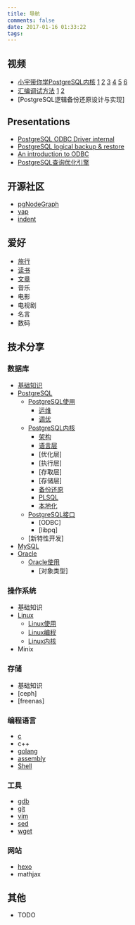 ```yaml
---
title: 导航
comments: false
date: 2017-01-16 01:33:22
tags:
---
```


<i class="icon-youtube-play"></i> 视频
-----------
- [小宇带你学PostgreSQL内核](/tags/%E5%B0%8F%E5%AE%87%E5%B8%A6%E4%BD%A0%E5%AD%A6PostgreSQL%E5%86%85%E6%A0%B8/) [1](/2016/12/11/%E3%80%90%E5%B0%8F%E5%AE%87%E5%B8%A6%E4%BD%A0%E5%AD%A6PostgreSQL%E5%86%85%E6%A0%B8%E3%80%91%E7%AC%AC%E4%B8%80%E8%AF%BE%EF%BC%9A%E8%AF%BE%E7%A8%8B%E7%AE%80%E4%BB%8B/) [2](/2016/12/11/%E3%80%90%E5%B0%8F%E5%AE%87%E5%B8%A6%E4%BD%A0%E5%AD%A6PostgreSQL%E5%86%85%E6%A0%B8%E3%80%91%E7%AC%AC%E4%BA%8C%E8%AF%BE%EF%BC%9A%E5%BC%80%E5%8F%91%E7%8E%AF%E5%A2%83/) [3](/2016/12/18/%E3%80%90%E5%B0%8F%E5%AE%87%E5%B8%A6%E4%BD%A0%E5%AD%A6PostgreSQL%E5%86%85%E6%A0%B8%E3%80%91%E7%AC%AC%E4%B8%89%E8%AF%BE%EF%BC%9A%E5%86%85%E6%A0%B8%E6%9E%B6%E6%9E%841/) [4](/2016/12/18/%E3%80%90%E5%B0%8F%E5%AE%87%E5%B8%A6%E4%BD%A0%E5%AD%A6PostgreSQL%E5%86%85%E6%A0%B8%E3%80%91%E7%AC%AC%E4%B8%89%E8%AF%BE%EF%BC%9A%E5%86%85%E6%A0%B8%E6%9E%B6%E6%9E%842/) [5](/2017/01/01/%E3%80%90%E5%B0%8F%E5%AE%87%E5%B8%A6%E4%BD%A0%E5%AD%A6PostgreSQL%E5%86%85%E6%A0%B8%E3%80%91%E7%AC%AC%E5%9B%9B%E8%AF%BE%EF%BC%9Aparser%E8%AF%AD%E6%B3%95%E5%88%86%E6%9E%90/) [6](/2017/01/08/%E3%80%90%E5%B0%8F%E5%AE%87%E5%B8%A6%E4%BD%A0%E5%AD%A6PostgreSQL%E5%86%85%E6%A0%B8%E3%80%91%E7%AC%AC%E4%BA%94%E8%AF%BE%EF%BC%9Arewriter%E5%88%86%E6%9E%90%E5%92%8C%E9%87%8D%E5%86%99%EF%BC%88%E4%B8%8A%EF%BC%89/)
- [汇编调试方法](tags/汇编调试方法/) [1](/2017/01/19/汇编调试方法-20160506/) [2](/2017/01/19/汇编调试方法-20160526/)
- [PostgreSQL逻辑备份还原设计与实现]


<i class="icon-group"></i> Presentations
-----------
- [PostgreSQL ODBC Driver internal](/2016/11/09/PostgreSQL-ODBC-driver-internal/)
- [PostgreSQL logical backup & restore](/uploads/pg-logical-backup-restore.html)
- [An introduction to ODBC](/uploads/an-introduction-to-odbc.html)
- [PostgreSQL查询优化引擎](/2016/11/21/%E6%B7%B1%E5%85%A5%E7%90%86%E8%A7%A3PostgreSQL%E6%9F%A5%E8%AF%A2%E4%BC%98%E5%8C%96%E5%BC%95%E6%93%8E/)

<i class="icon-github"></i> 开源社区
-----------
- [pgNodeGraph](https://github.com/shenyuflying/pgNodeGraph)
- [yap](https://github.com/shenyuflying/yap)
- [indent](https://github.com/shenyuflying/indent)


<i class="icon-heart"></i> 爱好
-----------
- [旅行](/tags/%E6%97%85%E8%A1%8C/)
- [读书](/tags/%E8%AF%BB%E4%B9%A6/)
- [文章](/tags/文章/)
- 音乐
- 电影
- 电视剧
- 名言
- 数码


<i class="icon-file-text"></i> 技术分享
----------
### 数据库
- [基础知识](/tags/%E6%95%B0%E6%8D%AE%E5%BA%93/)
- [PostgreSQL](/tags/PostgreSQL/)
    - [PostgreSQL使用](/tags/PostgreSQL/)
        - [运维]()
        - [调优](/tags/调优/)
    - [PostgreSQL内核](/tags/PostgreSQL/)
        - [架构](/tags/架构/)
        - [语言层](/tags/语言层/)
        - [优化层]
        - [执行层]
        - [存取层]
        - [存储层]
        - [备份还原](/tags/备份还原/)
        - [PLSQL](/tags/PLSQL/)
        - [本地化](/tags/本地化/)
	- [PostgreSQL接口](/tags/接口/)
		- [ODBC]
		- [libpq]
	- [新特性开发]
- [MySQL](/tags/MySQL/)
- [Oracle]()
	- [Oracle使用]()
		- [对象类型]

### 操作系统
- 基础知识
- [Linux](/tags/Linux/)
    - [Linux使用](/tags/Linux使用/)
    - [Linux编程](/tags/Linux编程/)
    - [Linux内核](/tags/Linux内核/)
- Minix

### 存储
- 基础知识
- [ceph]
- [freenas]

### 编程语言
- [c](/tags/c/)
- c++
- [golang](/tags/golang/)
- [assembly](/tags/assembly/)
- [Shell](/tags/shell/)
### 工具
- [gdb](/tags/gdb/)
- [git](/tags/git/)
- [vim](/tags/vim/)
- [sed](/tags/sed/)
- [wget]()
### 网站
- [hexo](/tags/hexo/)
- mathjax


<i class="icon-plus-sign"></i> 其他
-----------
- TODO
